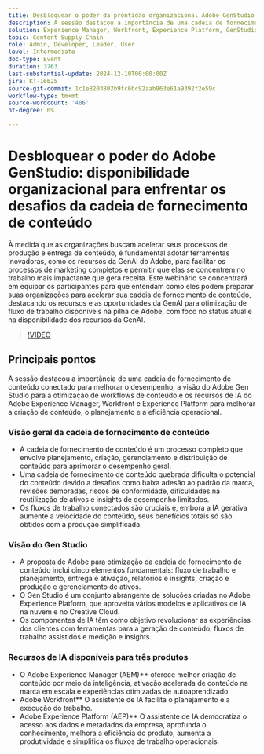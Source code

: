 ```yaml
---
title: Desbloquear o poder da prontidão organizacional Adobe GenStudio para enfrentar os desafios da cadeia de fornecimento de conteúdo
description: A sessão destacou a importância de uma cadeia de fornecimento de conteúdo conectado para melhorar o desempenho, a visão do Adobe Gen Studio para a otimização de workflows de conteúdo e os recursos de IA do Adobe Experience Manager, Workfront e Experience Platform para melhorar a criação de conteúdo, o planejamento e a eficiência operacional.
solution: Experience Manager, Workfront, Experience Platform, GenStudio for Performance Marketing
topic: Content Supply Chain
role: Admin, Developer, Leader, User
level: Intermediate
doc-type: Event
duration: 3763
last-substantial-update: 2024-12-10T00:00:00Z
jira: KT-16625
source-git-commit: 1c1e8203802b9fc6bc92aab963e61a9392f2e59c
workflow-type: tm+mt
source-wordcount: '406'
ht-degree: 0%

---
```



# Desbloquear o poder do Adobe GenStudio: disponibilidade organizacional para enfrentar os desafios da cadeia de fornecimento de conteúdo

À medida que as organizações buscam acelerar seus processos de produção e entrega de conteúdo, é fundamental adotar ferramentas inovadoras, como os recursos da GenAI do Adobe, para facilitar os processos de marketing completos e permitir que elas se concentrem no trabalho mais impactante que gera receita. Este webinário se concentrará em equipar os participantes para que entendam como eles podem preparar suas organizações para acelerar sua cadeia de fornecimento de conteúdo, destacando os recursos e as oportunidades da GenAI para otimização de fluxo de trabalho disponíveis na pilha de Adobe, com foco no status atual e na disponibilidade dos recursos da GenAI.

>[!VIDEO](https://video.tv.adobe.com/v/3440932/?learn=on&enablevpops)

## Principais pontos

A sessão destacou a importância de uma cadeia de fornecimento de conteúdo conectado para melhorar o desempenho, a visão do Adobe Gen Studio para a otimização de workflows de conteúdo e os recursos de IA do Adobe Experience Manager, Workfront e Experience Platform para melhorar a criação de conteúdo, o planejamento e a eficiência operacional.

### Visão geral da cadeia de fornecimento de conteúdo

* A cadeia de fornecimento de conteúdo é um processo completo que envolve planejamento, criação, gerenciamento e distribuição de conteúdo para aprimorar o desempenho geral.
* Uma cadeia de fornecimento de conteúdo quebrada dificulta o potencial do conteúdo devido a desafios como baixa adesão ao padrão da marca, revisões demoradas, riscos de conformidade, dificuldades na reutilização de ativos e insights de desempenho limitados.
* Os fluxos de trabalho conectados são cruciais e, embora a IA gerativa aumente a velocidade do conteúdo, seus benefícios totais só são obtidos com a produção simplificada.

### Visão do Gen Studio

* A proposta de Adobe para otimização da cadeia de fornecimento de conteúdo inclui cinco elementos fundamentais: fluxo de trabalho e planejamento, entrega e ativação, relatórios e insights, criação e produção e gerenciamento de ativos.
* O Gen Studio é um conjunto abrangente de soluções criadas no Adobe Experience Platform, que aproveita vários modelos e aplicativos de IA na nuvem e no Creative Cloud.
* Os componentes de IA têm como objetivo revolucionar as experiências dos clientes com ferramentas para a geração de conteúdo, fluxos de trabalho assistidos e medição e insights.

### Recursos de IA disponíveis para três produtos

* O Adobe Experience Manager (AEM)** oferece melhor criação de conteúdo por meio da inteligência, ativação acelerada de conteúdo na marca em escala e experiências otimizadas de autoaprendizado.
* Adobe Workfront** O assistente de IA facilita o planejamento e a execução do trabalho.
* Adobe Experience Platform (AEP)** O assistente de IA democratiza o acesso aos dados e metadados da empresa, aprofunda o conhecimento, melhora a eficiência do produto, aumenta a produtividade e simplifica os fluxos de trabalho operacionais.



